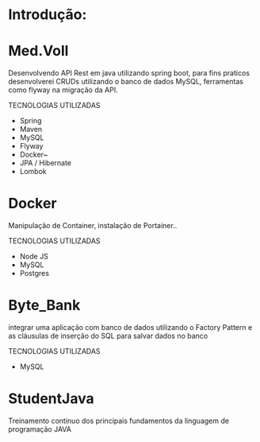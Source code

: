 # Introdução: 


# Med.Voll
Desenvolvendo API Rest em java utilizando spring boot, para fins praticos desenvolverei CRUDs utilizando o banco de dados MySQL, ferramentas como flyway na migração da API.

TECNOLOGIAS UTILIZADAS
- Spring
- Maven
- MySQL
- Flyway
- Docker~
- JPA / Hibernate
- Lombok

# Docker
Manipulação de Container, instalação de Portainer..

TECNOLOGIAS UTILIZADAS
- Node JS
- MySQL
- Postgres

# Byte_Bank
integrar uma aplicação com banco de dados utilizando o Factory Pattern e as cláusulas de inserção do SQL para salvar dados no banco

TECNOLOGIAS UTILIZADAS
- MySQL

# StudentJava
Treinamento continuo dos principais fundamentos da linguagem de programação JAVA 



  
